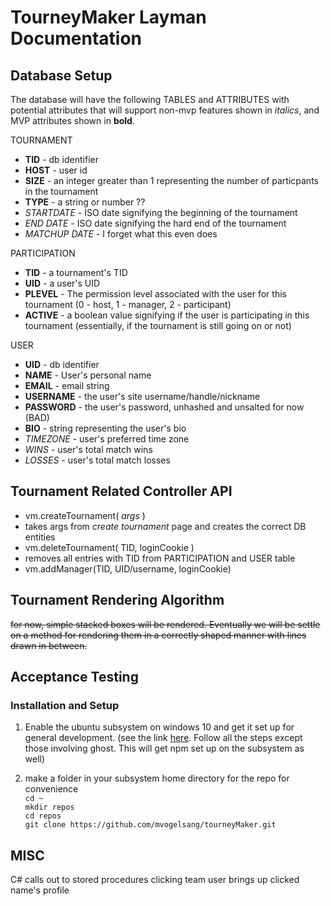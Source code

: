 # TourneyMaker Layman Documentation

## Database Setup
The database will have the following TABLES and ATTRIBUTES with potential attributes that will support non-mvp features shown in *italics*, and MVP attributes shown in **bold**.

TOURNAMENT  
  - **TID** - db identifier
  - **HOST** - user id
  - **SIZE** - an integer greater than 1 representing the number of particpants in the tournament
  - **TYPE** - a string or number ??
  - *STARTDATE* - ISO date signifying the beginning of the tournament
  - *END DATE* - ISO date signifying the hard end of the tournament
  - *MATCHUP DATE* - I forget what this even does

PARTICIPATION  
  - **TID** - a tournament's TID
  - **UID** - a user's UID
  - **PLEVEL** - The permission level associated with the user for this tournament (0 - host, 1 - manager, 2 - participant)
  - **ACTIVE** - a boolean value signifying if the user is participating in this tournament (essentially, if the tournament is still going on or not)

USER  
  - **UID** - db identifier
  - **NAME** - User's personal name
  - **EMAIL** - email string
  - **USERNAME** - the user's site username/handle/nickname
  - **PASSWORD** - the user's password, unhashed and unsalted for now (BAD)
  - **BIO** - string representing the user's bio
  - _TIMEZONE_ - user's preferred time zone
  - _WINS_ - user's total match wins
  - _LOSSES_ - user's total match losses

## Tournament Related Controller API  
 - vm.createTournament( _args_ )  
  - takes args from _create tournament_ page and creates the correct DB entities
 - vm.deleteTournament( TID, loginCookie )
  - removes all entries with TID from PARTICIPATION and USER table
 - vm.addManager(TID, UID/username, loginCookie)

## Tournament Rendering Algorithm
~~for now, simple stacked boxes will be rendered. Eventually we will be settle on a method for rendering them in a correctly shaped manner with lines drawn in between.~~

## Acceptance Testing  

### Installation and Setup
1. Enable the ubuntu subsystem on windows 10 and get it set up for general development. (see the link [here](http://iamnotmyself.com/2016/07/01/running-ghost-on-ubuntu-on-windows/). Follow all the steps except those involving ghost. This will get npm set up on the subsystem as well)

2. make a folder in your subsystem home directory for the repo for convenience  
`cd ~`  
`mkdir repos`  
`cd repos`  
`git clone https://github.com/mvogelsang/tourneyMaker.git`


## MISC
C# calls out to stored procedures
clicking team user brings up clicked name's profile

